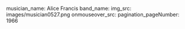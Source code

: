 musician_name: Alice Francis
band_name: 
img_src: images/musician0527.png
onmouseover_src: 
pagination_pageNumber: 1966